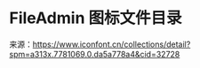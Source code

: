 # FileAdmin 图标文件目录

来源：https://www.iconfont.cn/collections/detail?spm=a313x.7781069.0.da5a778a4&cid=32728
